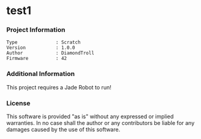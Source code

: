 test1
================



### Project Information
```
Type              : Scratch
Version           : 1.0.0
Author            : DiamondTroll
Firmware          : 42
```

### Additional Information
This project requires a Jade Robot to run!

### License
This software is provided "as is" without any expressed or implied warranties.  In no case shall the author or any contributors be liable for any damages caused by the use of this software.

